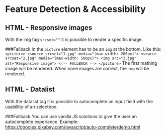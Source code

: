 # Feature Detection & Accessibility
## HTML - Responsive images

With the img tag `srcset=""` it is possible to render a specific image.

###Fallback
In the `picture` element has to be an `img` at the bottom. Like this:
`
<picture>
    <source srcset="1.jpg" media="(max-width: 200px)">
    <source srcset="2.jpg" media="(max-width: 500px)">
    <img src="3.jpg" alt="Responsive image"> <!-- FALLBACK -->
</picture>
`
The first mathing image will be rendered. When none images are correct, the `img` will be rendered.

## HTML - Datalist

With the datalist tag it is possible to autocomplete an input field with the usabillity of an selectbox.

###Fallback
You can use vanilla JS solutions to give the user an autocomplete experiance. Example: https://goodies.pixabay.com/javascript/auto-complete/demo.html
